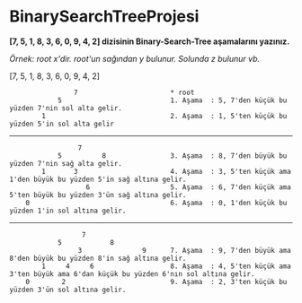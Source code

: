 # BinarySearchTreeProjesi

**[7, 5, 1, 8, 3, 6, 0, 9, 4, 2] dizisinin Binary-Search-Tree aşamalarını yazınız.**

*Örnek: root x'dir. root'un sağından y bulunur. Solunda z bulunur vb.*

[7, 5, 1, 8, 3, 6, 0, 9, 4, 2] 

                    7                       * root
                5                           1. Aşama  : 5, 7'den küçük bu yüzden 7'nin sol alta gelir.
            1                               2. Aşama  : 1, 5'ten küçük bu yüzden 5'in sol alta gelir
        
---       
                     7          
                5          8                3. Aşama  : 8, 7'den büyük bu yüzden 7'nin sağ alta gelir.
            1       3                       4. Aşama  : 3, 5'ten küçük ama 1'den büyük bu yüzden 5'in sağ altına gelir.
                       6                    5. Aşama  : 6, 7'den küçük ama 5'ten büyük bu yüzden 3'ün sağ altına gelir.
        0                                   6. Aşama  : 0, 1'den küçük bu yüzden 1'in sol altına gelir.
---  
                      7
                5            8
                     3               9      7. Aşama  : 9, 7'den büyük ama 8'den büyük bu yüzden 8'in sağ altına gelir.
            1     4     6                   8. Aşama  : 4, 5'ten küçük ama 3'ten büyük ama 6'dan küçük bu yüzden 6'nın sol altına gelir.
        0        2                          9. Aşama  : 2, 3'ten küçük bu yüzden 3'ün sol altına gelir.
